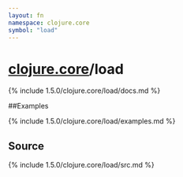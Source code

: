 ```yaml
---
layout: fn
namespace: clojure.core
symbol: "load"
---
```


# [clojure.core](../)/load

{% include 1.5.0/clojure.core/load/docs.md %}

##Examples

{% include 1.5.0/clojure.core/load/examples.md %}
## Source
{% include 1.5.0/clojure.core/load/src.md %}

